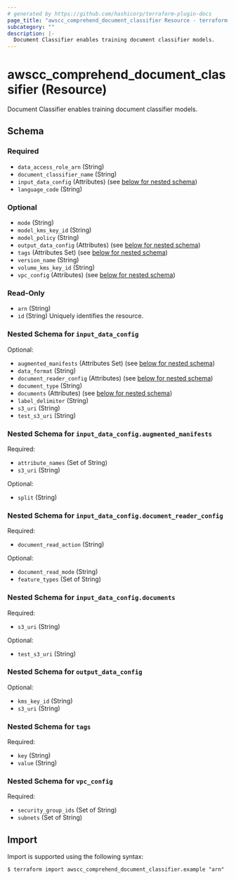 ```yaml
---
# generated by https://github.com/hashicorp/terraform-plugin-docs
page_title: "awscc_comprehend_document_classifier Resource - terraform-provider-awscc"
subcategory: ""
description: |-
  Document Classifier enables training document classifier models.
---
```


# awscc_comprehend_document_classifier (Resource)

Document Classifier enables training document classifier models.



<!-- schema generated by tfplugindocs -->
## Schema

### Required

- `data_access_role_arn` (String)
- `document_classifier_name` (String)
- `input_data_config` (Attributes) (see [below for nested schema](#nestedatt--input_data_config))
- `language_code` (String)

### Optional

- `mode` (String)
- `model_kms_key_id` (String)
- `model_policy` (String)
- `output_data_config` (Attributes) (see [below for nested schema](#nestedatt--output_data_config))
- `tags` (Attributes Set) (see [below for nested schema](#nestedatt--tags))
- `version_name` (String)
- `volume_kms_key_id` (String)
- `vpc_config` (Attributes) (see [below for nested schema](#nestedatt--vpc_config))

### Read-Only

- `arn` (String)
- `id` (String) Uniquely identifies the resource.

<a id="nestedatt--input_data_config"></a>
### Nested Schema for `input_data_config`

Optional:

- `augmented_manifests` (Attributes Set) (see [below for nested schema](#nestedatt--input_data_config--augmented_manifests))
- `data_format` (String)
- `document_reader_config` (Attributes) (see [below for nested schema](#nestedatt--input_data_config--document_reader_config))
- `document_type` (String)
- `documents` (Attributes) (see [below for nested schema](#nestedatt--input_data_config--documents))
- `label_delimiter` (String)
- `s3_uri` (String)
- `test_s3_uri` (String)

<a id="nestedatt--input_data_config--augmented_manifests"></a>
### Nested Schema for `input_data_config.augmented_manifests`

Required:

- `attribute_names` (Set of String)
- `s3_uri` (String)

Optional:

- `split` (String)


<a id="nestedatt--input_data_config--document_reader_config"></a>
### Nested Schema for `input_data_config.document_reader_config`

Required:

- `document_read_action` (String)

Optional:

- `document_read_mode` (String)
- `feature_types` (Set of String)


<a id="nestedatt--input_data_config--documents"></a>
### Nested Schema for `input_data_config.documents`

Required:

- `s3_uri` (String)

Optional:

- `test_s3_uri` (String)



<a id="nestedatt--output_data_config"></a>
### Nested Schema for `output_data_config`

Optional:

- `kms_key_id` (String)
- `s3_uri` (String)


<a id="nestedatt--tags"></a>
### Nested Schema for `tags`

Required:

- `key` (String)
- `value` (String)


<a id="nestedatt--vpc_config"></a>
### Nested Schema for `vpc_config`

Required:

- `security_group_ids` (Set of String)
- `subnets` (Set of String)

## Import

Import is supported using the following syntax:

```shell
$ terraform import awscc_comprehend_document_classifier.example "arn"
```

